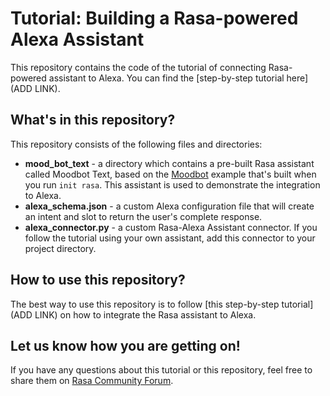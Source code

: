 # Tutorial: Building a Rasa-powered Alexa Assistant

This repository contains the code of the tutorial of connecting Rasa-powered assistant to Alexa. You can find the [step-by-step tutorial here](ADD LINK).

## What's in this repository?

This repository consists of the following files and directories:  
- **mood_bot_text** - a directory which contains a pre-built Rasa assistant called Moodbot Text, based on the [Moodbot](https://github.com/RasaHQ/rasa/tree/master/examples/moodbot) example that's built when you run `init rasa`. This assistant is used to demonstrate the integration to Alexa.
- **alexa_schema.json** - a custom Alexa configuration file that will create an intent and slot to return the user's complete response.
- **alexa_connector.py** - a custom Rasa-Alexa Assistant connector. If you follow the tutorial using your own assistant, add this connector to your project directory.

## How to use this repository?

The best way to use this repository is to follow [this step-by-step tutorial](ADD LINK) on how to integrate the Rasa assistant to Alexa. 

## Let us know how you are getting on!

If you have any questions about this tutorial or this repository, feel free to share them on [Rasa Community Forum](https://forum.rasa.com). 
